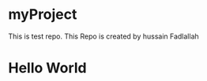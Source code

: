 # myProject
This is test repo.
This Repo is created by hussain Fadlallah
<h1>
  Hello World
  </>
  
